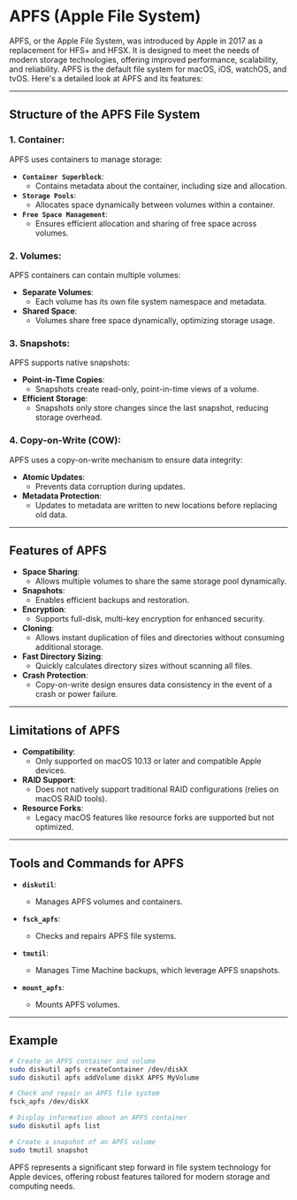 # APFS (Apple File System)

APFS, or the Apple File System, was introduced by Apple in 2017 as a replacement for HFS+ and HFSX. It is designed to meet the needs of modern storage technologies, offering improved performance, scalability, and reliability. APFS is the default file system for macOS, iOS, watchOS, and tvOS. Here's a detailed look at APFS and its features:

---

## Structure of the APFS File System

### 1. Container:
APFS uses containers to manage storage:

- **`Container Superblock`**:
    - Contains metadata about the container, including size and allocation.
- **`Storage Pools`**:
    - Allocates space dynamically between volumes within a container.
- **`Free Space Management`**:
    - Ensures efficient allocation and sharing of free space across volumes.

### 2. Volumes:
APFS containers can contain multiple volumes:

- **Separate Volumes**:
    - Each volume has its own file system namespace and metadata.
- **Shared Space**:
    - Volumes share free space dynamically, optimizing storage usage.

### 3. Snapshots:
APFS supports native snapshots:

- **Point-in-Time Copies**:
    - Snapshots create read-only, point-in-time views of a volume.
- **Efficient Storage**:
    - Snapshots only store changes since the last snapshot, reducing storage overhead.

### 4. Copy-on-Write (COW):
APFS uses a copy-on-write mechanism to ensure data integrity:

- **Atomic Updates**:
    - Prevents data corruption during updates.
- **Metadata Protection**:
    - Updates to metadata are written to new locations before replacing old data.

---

## Features of APFS

- **Space Sharing**:
    - Allows multiple volumes to share the same storage pool dynamically.
- **Snapshots**:
    - Enables efficient backups and restoration.
- **Encryption**:
    - Supports full-disk, multi-key encryption for enhanced security.
- **Cloning**:
    - Allows instant duplication of files and directories without consuming additional storage.
- **Fast Directory Sizing**:
    - Quickly calculates directory sizes without scanning all files.
- **Crash Protection**:
    - Copy-on-write design ensures data consistency in the event of a crash or power failure.

---

## Limitations of APFS

- **Compatibility**:
    - Only supported on macOS 10.13 or later and compatible Apple devices.
- **RAID Support**:
    - Does not natively support traditional RAID configurations (relies on macOS RAID tools).
- **Resource Forks**:
    - Legacy macOS features like resource forks are supported but not optimized.

---

## Tools and Commands for APFS

- **`diskutil`**:
    - Manages APFS volumes and containers.

- **`fsck_apfs`**:
    - Checks and repairs APFS file systems.

- **`tmutil`**:
    - Manages Time Machine backups, which leverage APFS snapshots.

- **`mount_apfs`**:
    - Mounts APFS volumes.

---

## Example

```bash
# Create an APFS container and volume
sudo diskutil apfs createContainer /dev/diskX
sudo diskutil apfs addVolume diskX APFS MyVolume

# Check and repair an APFS file system
fsck_apfs /dev/diskX

# Display information about an APFS container
sudo diskutil apfs list

# Create a snapshot of an APFS volume
sudo tmutil snapshot
```

APFS represents a significant step forward in file system technology for Apple devices, offering robust features tailored for modern storage and computing needs.

